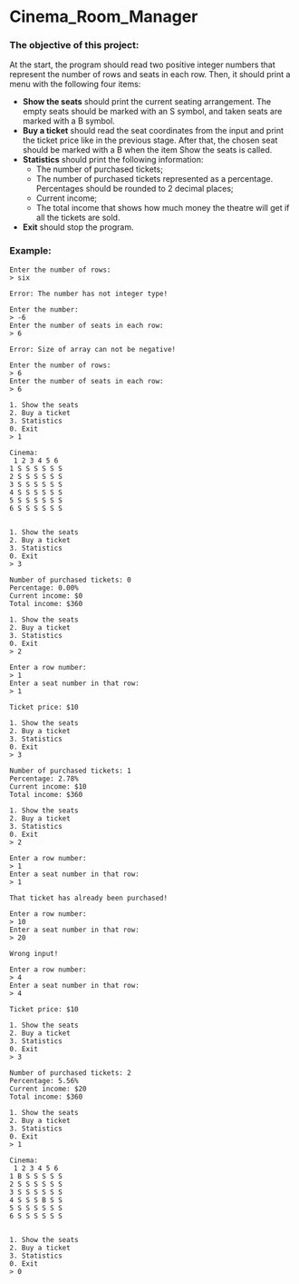 # Cinema_Room_Manager
### The objective of this project:
At the start, the program should read two positive integer numbers that represent the number of rows and seats in each row. Then, it should print a menu with the following four items:
- **Show the seats** should print the current seating arrangement. The empty seats should be marked with an S symbol, and taken seats are marked with a B symbol.
- **Buy a ticket** should read the seat coordinates from the input and print the ticket price like in the previous stage. After that, the chosen seat should be marked with a B when the item Show the seats is called.
- **Statistics** should print the following information:
  - The number of purchased tickets;
  - The number of purchased tickets represented as a percentage. Percentages should be rounded to 2 decimal places;
  - Current income;
  - The total income that shows how much money the theatre will get if all the tickets are sold.
- **Exit** should stop the program.
### Example:
```
Enter the number of rows:
> six

Error: The number has not integer type!

Enter the number:
> -6
Enter the number of seats in each row:
> 6

Error: Size of array can not be negative!

Enter the number of rows:
> 6
Enter the number of seats in each row:
> 6

1. Show the seats
2. Buy a ticket
3. Statistics
0. Exit
> 1

Cinema:
 1 2 3 4 5 6
1 S S S S S S
2 S S S S S S
3 S S S S S S
4 S S S S S S
5 S S S S S S
6 S S S S S S


1. Show the seats
2. Buy a ticket
3. Statistics
0. Exit
> 3

Number of purchased tickets: 0
Percentage: 0.00%
Current income: $0
Total income: $360

1. Show the seats
2. Buy a ticket
3. Statistics
0. Exit
> 2

Enter a row number:
> 1
Enter a seat number in that row:
> 1

Ticket price: $10

1. Show the seats
2. Buy a ticket
3. Statistics
0. Exit
> 3

Number of purchased tickets: 1
Percentage: 2.78%
Current income: $10
Total income: $360

1. Show the seats
2. Buy a ticket
3. Statistics
0. Exit
> 2

Enter a row number:
> 1
Enter a seat number in that row:
> 1

That ticket has already been purchased!

Enter a row number:
> 10
Enter a seat number in that row:
> 20

Wrong input!

Enter a row number:
> 4
Enter a seat number in that row:
> 4

Ticket price: $10

1. Show the seats
2. Buy a ticket
3. Statistics
0. Exit
> 3

Number of purchased tickets: 2
Percentage: 5.56%
Current income: $20
Total income: $360

1. Show the seats
2. Buy a ticket
3. Statistics
0. Exit
> 1

Cinema:
 1 2 3 4 5 6
1 B S S S S S
2 S S S S S S
3 S S S S S S
4 S S S B S S
5 S S S S S S
6 S S S S S S


1. Show the seats
2. Buy a ticket
3. Statistics
0. Exit
> 0
```
